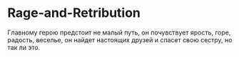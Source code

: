 # Rage-and-Retribution
Главному герою предстоит не малый путь, он почувствует ярость, горе, радость, веселье, он найдет настоящих друзей и спасет свою сестру, но так ли это.
